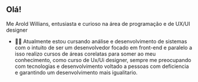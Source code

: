 ## Olá! 
Me Arold Willians, entusiasta e curioso na área de programação e de UX/UI designer

 

-  👨‍💻 Atualmente estou cursando análise e desenvolvimento de sistemas  com o intuito de ser um desenvolvedor focado em front-end e paralelo a isso realizo cursos de áreas corelatas para somer ao meu conhecimento, como curso de Ux/Ui designer, sempre me preocupando com tecnologias e desenvolvimento voltado a pessoas com deficiencia e garantindo um desenvolvimento mais igualitario.
